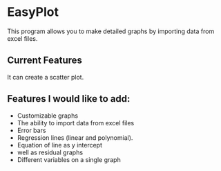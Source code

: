 # EasyPlot
This program allows you to make detailed graphs by importing data from excel files. 

## Current Features
It can create a scatter plot.

## Features I would like to add:
* Customizable graphs
* The ability to import data from excel files
* Error bars
* Regression lines (linear and polynomial).
* Equation of line as y intercept
* well as residual graphs
* Different variables on a single graph


